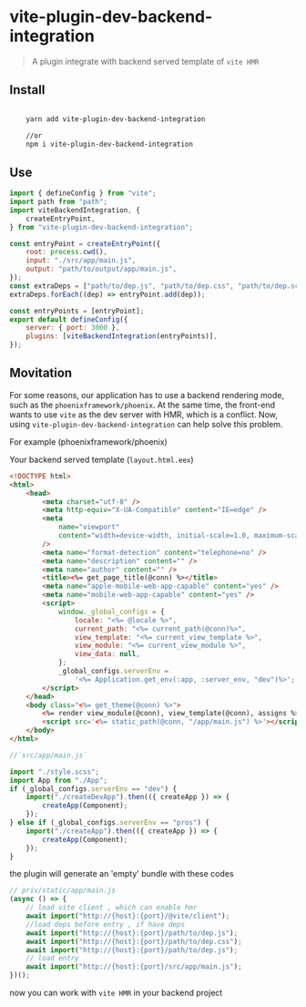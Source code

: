 # vite-plugin-dev-backend-integration

> A plugin integrate with backend served template of `vite HMR`

## Install

```bash

    yarn add vite-plugin-dev-backend-integration

    //or
    npm i vite-plugin-dev-backend-integration

```

## Use

```js
import { defineConfig } from "vite";
import path from "path";
import viteBackendIntegration, {
	createEntryPoint,
} from "vite-plugin-dev-backend-integration";

const entryPoint = createEntryPoint({
	root: process.cwd(),
	input: "./src/app/main.js",
	output: "path/to/output/app/main.js",
});
const extraDeps = ["path/to/dep.js", "path/to/dep.css", "path/to/dep.scss"];
extraDeps.forEach((dep) => entryPoint.add(dep));

const entryPoints = [entryPoint];
export default defineConfig({
	server: { port: 3000 },
	plugins: [viteBackendIntegration(entryPoints)],
});
```

## Movitation

For some reasons, our application has to use a backend rendering mode, such as the `phoenixframework/phoenix`. At the same time, the front-end wants to use `vite` as the dev server with HMR, which is a conflict. Now, using `vite-plugin-dev-backend-integration` can help solve this problem.

For example (phoenixframework/phoenix)

Your backend served template (`layout.html.eex`)

```html
<!DOCTYPE html>
<html>
	<head>
		<meta charset="utf-8" />
		<meta http-equiv="X-UA-Compatible" content="IE=edge" />
		<meta
			name="viewport"
			content="width=device-width, initial-scale=1.0, maximum-scale=1.0, minimum-scale=1.0, user-scalable=no"
		/>
		<meta name="format-detection" content="telephone=no" />
		<meta name="description" content="" />
		<meta name="author" content="" />
		<title><%= get_page_title(@conn) %></title>
		<meta name="apple-mobile-web-app-capable" content="yes" />
		<meta name="mobile-web-app-capable" content="yes" />
		<script>
			window._global_configs = {
				locale: "<%= @locale %>",
				current_path: "<%= current_path(@conn)%>",
				view_template: "<%= current_view_template %>",
				view_module: "<%= current_view_module %>",
				view_data: null,
			};
			_global_configs.serverEnv =
				'<%= Application.get_env(:app, :server_env, "dev")%>';
		</script>
	</head>
	<body class="<%= get_theme(@conn) %>">
		<%= render view_module(@conn), view_template(@conn), assigns %>
		<script src='<%= static_path(@conn, "/app/main.js") %>'></script>
	</body>
</html>
```

```js
//`src/app/main.js`

import "./style.scss";
import App from "./App";
if (_global_configs.serverEnv == "dev") {
	import("./createDevApp").then(({ createApp }) => {
		createApp(Component);
	});
} else if (_global_configs.serverEnv == "pros") {
	import("./createApp").then(({ createApp }) => {
		createApp(Component);
	});
}
```

the plugin will generate an 'empty' bundle with these codes

```js
// priv/static/app/main.js
(async () => {
	// load vite client , which can enable hmr
	await import("http://{host}:{port}/@vite/client");
	//load deps before entry , if have deps
	await import("http://{host}:{port}/path/to/dep.js");
	await import("http://{host}:{port}/path/to/dep.css");
	await import("http://{host}:{port}/path/to/dep.js");
	// load entry
	await import("http://{host}:{port}/src/app/main.js");
})();
```

now you can work with `vite HMR` in your backend project
